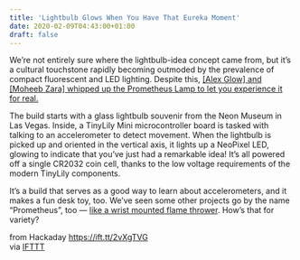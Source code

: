 ```yaml
---
title: 'Lightbulb Glows When You Have That Eureka Moment'
date: 2020-02-09T04:43:00+01:00
draft: false
---
```


We’re not entirely sure where the lightbulb-idea concept came from, but it’s a cultural touchstone rapidly becoming outmoded by the prevalence of compact fluorescent and LED lighting. Despite this, [\[Alex Glow\] and \[Moheeb Zara\] whipped up the Prometheus Lamp to let you experience it for real.](https://www.hackster.io/glowascii/prometheus-lamp-ab93f3)

The build starts with a glass lightbulb souvenir from the Neon Museum in Las Vegas. Inside, a TinyLily Mini microcontroller board is tasked with talking to an accelerometer to detect movement. When the lightbulb is picked up and oriented in the vertical axis, it lights up a NeoPixel LED, glowing to indicate that you’ve just had a remarkable idea! It’s all powered off a single CR2032 coin cell, thanks to the low voltage requirements of the modern TinyLily components.

It’s a build that serves as a good way to learn about accelerometers, and it makes a fun desk toy, too. We’ve seen some other projects go by the name “Prometheus”, too — [like a wrist mounted flame thrower](https://hackaday.com/2009/11/03/improved-arm-mounted-flame-thrower/). How’s that for variety?

  
  
from Hackaday https://ift.tt/2vXgTVG  
via [IFTTT](https://ifttt.com/?ref=da&site=blogger)